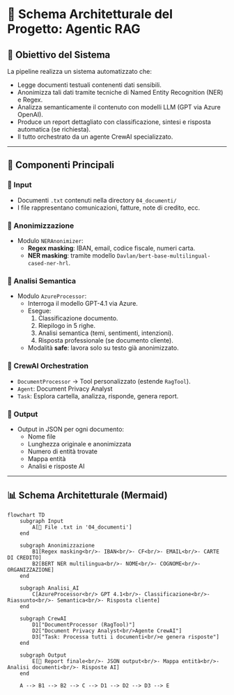 # 📐 Schema Architetturale del Progetto: Agentic RAG
 
## 🎯 Obiettivo del Sistema
 
La pipeline realizza un sistema automatizzato che:
- Legge documenti testuali contenenti dati sensibili.
- Anonimizza tali dati tramite tecniche di Named Entity Recognition (NER) e Regex.
- Analizza semanticamente il contenuto con modelli LLM (GPT via Azure OpenAI).
- Produce un report dettagliato con classificazione, sintesi e risposta automatica (se richiesta).
- Il tutto orchestrato da un agente CrewAI specializzato.
 
---
 
## 🧩 Componenti Principali
 
### 📁 Input
- Documenti `.txt` contenuti nella directory `04_documenti/`
- I file rappresentano comunicazioni, fatture, note di credito, ecc.
 
### 🔐 Anonimizzazione
- Modulo `NERAnonimizer`:
  - **Regex masking**: IBAN, email, codice fiscale, numeri carta.
  - **NER masking**: tramite modello `Davlan/bert-base-multilingual-cased-ner-hrl`.
 
### 🧠 Analisi Semantica
- Modulo `AzureProcessor`:
  - Interroga il modello GPT-4.1 via Azure.
  - Esegue:
    1. Classificazione documento.
    2. Riepilogo in 5 righe.
    3. Analisi semantica (temi, sentimenti, intenzioni).
    4. Risposta professionale (se documento cliente).
  - Modalità **safe**: lavora solo su testo già anonimizzato.
 
### 🤖 CrewAI Orchestration
- `DocumentProcessor` → Tool personalizzato (estende `RagTool`).
- `Agent`: Document Privacy Analyst
- `Task`: Esplora cartella, analizza, risponde, genera report.
 
### 📄 Output
- Output in JSON per ogni documento:
  - Nome file
  - Lunghezza originale e anonimizzata
  - Numero di entità trovate
  - Mappa entità
  - Analisi e risposte AI
 
---
 
## 📊 Schema Architetturale (Mermaid)
 
```mermaid
flowchart TD
    subgraph Input
        A[📁 File .txt in '04_documenti']
    end
 
    subgraph Anonimizzazione
        B1[Regex masking<br/>- IBAN<br/>- CF<br/>- EMAIL<br/>- CARTE DI CREDITO]
        B2[BERT NER multilingua<br/>- NOME<br/>- COGNOME<br/>- ORGANIZZAZIONE]
    end
 
    subgraph Analisi_AI
        C[AzureProcessor<br/> GPT 4.1<br/>- Classificazione<br/>- Riassunto<br/>- Semantica<br/>- Risposta cliente]
    end
 
    subgraph CrewAI
        D1["DocumentProcessor (RagTool)"]
        D2["Document Privacy Analyst<br/>Agente CrewAI"]
        D3["Task: Processa tutti i documenti<br/>e genera risposte"]
    end
 
    subgraph Output
        E[📄 Report finale<br/>- JSON output<br/>- Mappa entità<br/>- Analisi documenti<br/>- Risposte AI]
    end
 
    A --> B1 --> B2 --> C --> D1 --> D2 --> D3 --> E
```